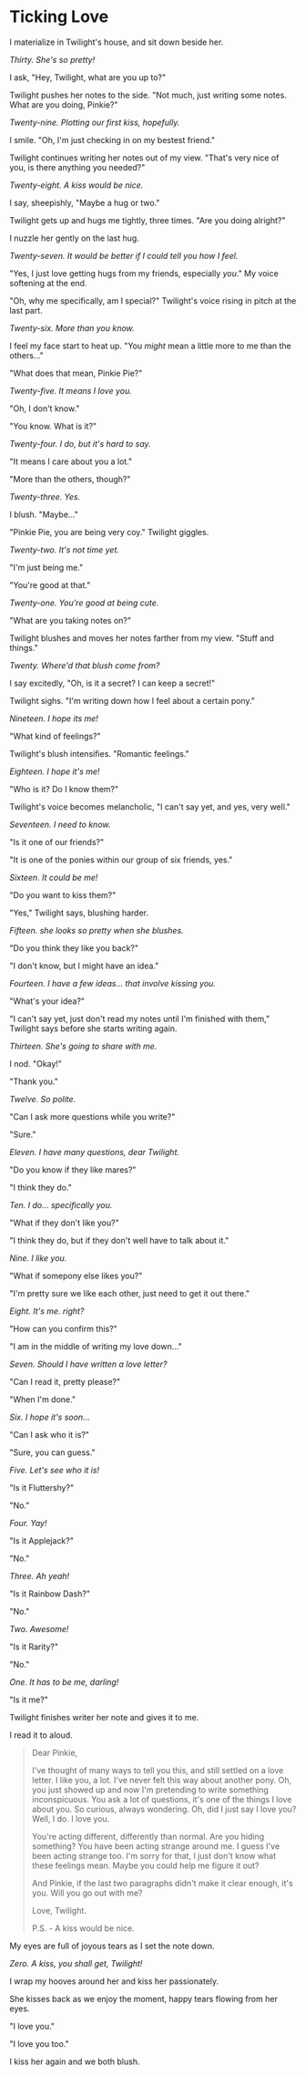 # Ticking Love

I materialize in Twilight's house, and sit down beside her.

*Thirty. She's so pretty!*

I ask, "Hey, Twilight, what are you up to?"

Twilight pushes her notes to the side. "Not much, just writing some notes. What are you doing, Pinkie?"

*Twenty-nine. Plotting our first kiss, hopefully.*

I smile. "Oh, I'm just checking in on my bestest friend."

Twilight continues writing her notes out of my view. "That's very nice of you, is there anything you needed?"

*Twenty-eight. A kiss would be nice.*

I say, sheepishly, "Maybe a hug or two."

Twilight gets up and hugs me tightly, three times. "Are you doing alright?"

I nuzzle her gently on the last hug.

*Twenty-seven. It would be better if I could tell you how I feel.*

"Yes, I just love getting hugs from my friends, especially *you*." My voice softening at the end.

"Oh, why me specifically, am I special?" Twilight's voice rising in pitch at the last part.

*Twenty-six. More than you know.*

I feel my face start to heat up. "You *might* mean a little more to me than the others…"

"What does that mean, Pinkie Pie?"

*Twenty-five. It means I love you.*

"Oh, I don't know."

"You know. What is it?"

*Twenty-four. I do, but it's hard to say.*

"It means I care about you a lot."

"More than the others, though?"

*Twenty-three. Yes.*

I blush. "Maybe…"

"Pinkie Pie, you are being very coy." Twilight giggles.

*Twenty-two. It's not time yet.*

"I'm just being me."

"You're good at that."

*Twenty-one. You're good at being cute.*

"What are you taking notes on?"

Twilight blushes and moves her notes farther from my view. "Stuff and things."

*Twenty. Where'd that blush come from?*

I say excitedly, "Oh, is it a secret? I can keep a secret!"

Twilight sighs. "I'm writing down how I feel about a certain pony."

*Nineteen. I hope its me!*

"What kind of feelings?"

Twilight's blush intensifies. "Romantic feelings."

*Eighteen. I hope it's me!*

"Who is it? Do I know them?"

Twilight's voice becomes melancholic, "I can't say yet, and yes, very well."

*Seventeen. I need to know.*

"Is it one of our friends?"

"It is one of the ponies within our group of six friends, yes."

*Sixteen. It could be me!*

"Do you want to kiss them?"

"Yes," Twilight says, blushing harder.

*Fifteen. she looks so pretty when she blushes.*

"Do you think they like you back?"

"I don't know, but I might have an idea."

*Fourteen. I have a few ideas… that involve kissing you.*

"What's your idea?"

"I can't say yet, just don't read my notes until I'm finished with them," Twilight says before she starts writing again.

*Thirteen. She's going to share with me.*

I nod. "Okay!"

"Thank you."

*Twelve. So polite.*

"Can I ask more questions while you write?"

"Sure."

*Eleven. I have many questions, dear Twilight.*

"Do you know if they like mares?"

"I think they do."

*Ten. I do… specifically you.*

"What if they don't like you?"

"I think they do, but if they don't well have to talk about it."

*Nine. I like you.*

"What if somepony else likes you?"

"I'm pretty sure we like each other, just need to get it out there."

*Eight. It's me. right?*

"How can you confirm this?"

"I am in the middle of writing my love down…"

*Seven. Should I have written a love letter?*

"Can I read it, pretty please?"

"When I'm done."

*Six. I hope it's soon…*

"Can I ask who it is?"

"Sure, you can guess."

*Five. Let's see who it is!*

"Is it Fluttershy?"

"No."

*Four. Yay!*

"Is it Applejack?"

"No."

*Three. Ah yeah!*

"Is it Rainbow Dash?"

"No."

*Two. Awesome!*

"Is it Rarity?"

"No."

*One. It has to be me, darling!*

"Is it me?"

Twilight finishes writer her note and gives it to me.

I read it to aloud.

> Dear Pinkie,
>
> I've thought of many ways to tell you this, and still settled on a love letter. I like you, a lot. I've never felt this way about another pony. Oh, you just showed up and now I'm pretending to write something inconspicuous. You ask a lot of questions, it's one of the things I love about you. So curious, always wondering. Oh, did I just say I love you? Well, I do. I love you.
>
> You're acting different, differently than normal. Are you hiding something? You have been acting strange around me. I guess I've been acting strange too. I'm sorry for that, I just don't know what these feelings mean. Maybe you could help me figure it out?
>
> And Pinkie, if the last two paragraphs didn't make it clear enough, it's you. Will you go out with me?
>
> Love,
> Twilight.
>
> P.S. - A kiss would be nice.

My eyes are full of joyous tears as I set the note down.

*Zero. A kiss, you shall get, Twilight!*

I wrap my hooves around her and kiss her passionately.

She kisses back as we enjoy the moment, happy tears flowing from her eyes.

"I love you."

"I love you too."

I kiss her again and we both blush.
